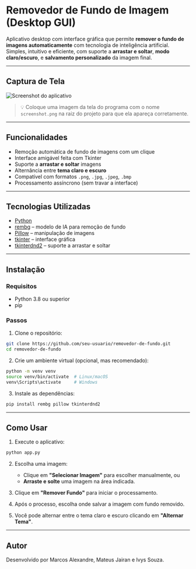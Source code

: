 
# Removedor de Fundo de Imagem (Desktop GUI)

Aplicativo desktop com interface gráfica que permite **remover o fundo de imagens automaticamente** com tecnologia de inteligência artificial. Simples, intuitivo e eficiente, com suporte a **arrastar e soltar**, **modo claro/escuro**, e **salvamento personalizado** da imagem final.

---

## Captura de Tela

![Screenshot do aplicativo](screenshot.png)

> 💡 Coloque uma imagem da tela do programa com o nome `screenshot.png` na raiz do projeto para que ela apareça corretamente.

---

## Funcionalidades

- Remoção automática de fundo de imagens com um clique
- Interface amigável feita com Tkinter
- Suporte a **arrastar e soltar** imagens
- Alternância entre **tema claro e escuro**
- Compatível com formatos `.png`, `.jpg`, `.jpeg`, `.bmp`
- Processamento assíncrono (sem travar a interface)

---

## Tecnologias Utilizadas

- [Python](https://www.python.org/)
- [rembg](https://github.com/danielgatis/rembg) – modelo de IA para remoção de fundo
- [Pillow](https://python-pillow.org/) – manipulação de imagens
- [tkinter](https://docs.python.org/3/library/tkinter.html) – interface gráfica
- [tkinterdnd2](https://pypi.org/project/tkinterdnd2/) – suporte a arrastar e soltar

---

## Instalação

### Requisitos

- Python 3.8 ou superior
- pip

### Passos

1. Clone o repositório:

```bash
git clone https://github.com/seu-usuario/removedor-de-fundo.git
cd removedor-de-fundo
```

2. Crie um ambiente virtual (opcional, mas recomendado):

```bash
python -m venv venv
source venv/bin/activate  # Linux/macOS
venv\Scripts\activate     # Windows
```

3. Instale as dependências:

```bash
pip install rembg pillow tkinterdnd2
```

---

## Como Usar

1. Execute o aplicativo:

```bash
python app.py
```

2. Escolha uma imagem:
   - Clique em **"Selecionar Imagem"** para escolher manualmente, ou
   - **Arraste e solte** uma imagem na área indicada.

3. Clique em **"Remover Fundo"** para iniciar o processamento.

4. Após o processo, escolha onde salvar a imagem com fundo removido.

5. Você pode alternar entre o tema claro e escuro clicando em **"Alternar Tema"**.

---

## Autor

Desenvolvido por Marcos Alexandre, Mateus Jairan e Ivys Souza.
